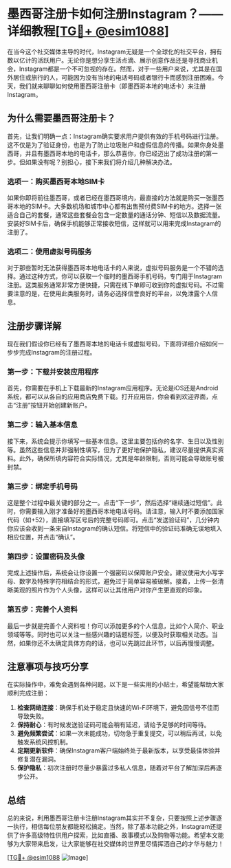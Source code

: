 # 墨西哥注册卡如何注册Instagram？——详细教程[[TG💪+ @esim1088](https://t.me/s/esim1088)]

在当今这个社交媒体主导的时代，Instagram无疑是一个全球化的社交平台，拥有数以亿计的活跃用户。无论你是想分享生活点滴、展示创意作品还是寻找商业机会，Instagram都是一个不可忽视的存在。然而，对于一些用户来说，尤其是在国外居住或旅行的人，可能因为没有当地的电话号码或者银行卡而感到注册困难。今天，我们就来聊聊如何使用墨西哥注册卡（即墨西哥本地的电话卡）来注册Instagram。

## 为什么需要墨西哥注册卡？

首先，让我们明确一点：Instagram确实要求用户提供有效的手机号码进行注册。这不仅是为了验证身份，也是为了防止垃圾账户和虚假信息的传播。如果你身处墨西哥，并且有墨西哥本地的电话卡，那么恭喜你，你已经迈出了成功注册的第一步。但如果没有呢？别担心，接下来我们将介绍几种解决办法。

### 选项一：购买墨西哥本地SIM卡

如果你即将前往墨西哥，或者已经在墨西哥境内，最直接的方法就是购买一张墨西哥本地的SIM卡。大多数机场和城市中心都有出售预付费SIM卡的地方。选择一张适合自己的套餐，通常这些套餐会包含一定数量的通话分钟、短信以及数据流量。安装好SIM卡后，确保手机能够正常接收短信，这样就可以用来完成Instagram的注册了。

### 选项二：使用虚拟号码服务

对于那些暂时无法获得墨西哥本地电话卡的人来说，虚拟号码服务是一个不错的选择。通过这种方式，你可以获取一个临时的墨西哥手机号码，专门用于Instagram注册。这类服务通常非常方便快捷，只需在线下单即可收到你的虚拟号码。不过需要注意的是，在使用此类服务时，请务必选择信誉良好的平台，以免泄露个人信息。

## 注册步骤详解

现在我们假设你已经有了墨西哥本地的电话卡或虚拟号码，下面将详细介绍如何一步步完成Instagram的注册过程。

### 第一步：下载并安装应用程序

首先，你需要在手机上下载最新的Instagram应用程序。无论是iOS还是Android系统，都可以从各自的应用商店免费下载。打开应用后，你会看到欢迎界面，点击“注册”按钮开始创建新账户。

### 第二步：输入基本信息

接下来，系统会提示你填写一些基本信息。这里主要包括你的名字、生日以及性别等。虽然这些信息并非强制性填写，但为了更好地保护隐私，建议尽量提供真实资料。此外，确保所填内容符合实际情况，尤其是年龄限制，否则可能会导致账号被封禁。

### 第三步：绑定手机号码

这是整个过程中最关键的部分之一。点击“下一步”，然后选择“继续通过短信”。此时，你需要输入刚才准备好的墨西哥本地电话号码。请注意，输入时不要添加国家代码（如+52），直接填写区号后的完整号码即可。点击“发送验证码”，几分钟内你应该会收到一条来自Instagram的确认短信。将短信中的验证码准确无误地填入相应位置，并点击“确认”。

### 第四步：设置密码及头像

完成上述操作后，系统会让你设置一个强密码以保障账户安全。建议使用大小写字母、数字及特殊字符相结合的形式，避免过于简单容易被破解。接着，上传一张清晰美观的照片作为个人头像，这样可以让其他用户对你产生更直观的印象。

### 第五步：完善个人资料

最后一步就是完善个人资料啦！你可以添加更多的个人信息，比如个人简介、职业领域等等。同时也可以关注一些感兴趣的话题标签，以便及时获取相关动态。当然，如果你还不太确定具体方向的话，也可以先跳过此环节，以后再慢慢调整。

## 注意事项与技巧分享

在实际操作中，难免会遇到各种问题。以下是一些实用的小贴士，希望能帮助大家顺利完成注册：

1. **检查网络连接**：确保手机处于稳定且快速的Wi-Fi环境下，避免因信号不佳而导致失败。
2. **保持耐心**：有时候发送验证码可能会稍有延迟，请给予足够的时间等待。
3. **避免频繁尝试**：如果一次未能成功，切勿急于重复提交，可以稍后再试，以免触发系统风控机制。
4. **定期更新软件**：确保Instagram客户端始终处于最新版本，以享受最佳体验并修复潜在漏洞。
5. **保护隐私**：初次注册时尽量少暴露过多私人信息，随着对平台了解加深后再逐步公开。

## 总结

总的来说，利用墨西哥注册卡注册Instagram其实并不复杂，只要按照上述步骤逐一执行，相信每位朋友都能轻松搞定。当然，除了基本功能之外，Instagram还提供了许多高级特性供用户探索，比如直播、故事模式以及购物等功能。希望本文能够为大家带来启发，让大家能够在社交媒体的世界里尽情挥洒自己的才华与魅力！

[[TG💪+ @esim1088](https://t.me/s/esim1088) ![Image](https://i.postimg.cc/4NQfJmqS/Snipaste-2025-05-13-00-14-12.png)]